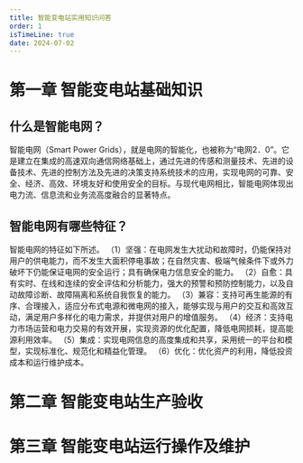 ```yaml
---
title: 智能变电站实用知识问答
order: 1
isTimeLine: true
date: 2024-07-02
---
```

# 第一章 智能变电站基础知识
## 什么是智能电网？
智能电网（Smart Power Grids），就是电网的智能化，也被称为“电网2．0”。它是建立在集成的高速双向通信网络基础上，通过先进的传感和测量技术、先进的设备技术、先进的控制方法及先进的决策支持系统技术的应用，实现电网的可靠、安全、经济、高效、环境友好和使用安全的目标。与现代电网相比，智能电网体现出电力流、信息流和业务流高度融合的显著特点。
## 智能电网有哪些特征？
智能电网的特征如下所述。
（1）坚强：在电网发生大扰动和故障时，仍能保持对用户的供电能力，而不发生大面积停电事故；在自然灾害、极端气候条件下或外力破坏下仍能保证电网的安全运行；具有确保电力信息安全的能力。
（2）自愈：具有实时、在线和连续的安全评估和分析能力，强大的预警和预防控制能力，以及自动故障诊断、故障隔离和系统自我恢复的能力。
（3）兼容：支持可再生能源的有序、合理接入，适应分布式电源和微电网的接入，能够实现与用户的交互和高效互动，满足用户多样化的电力需求，并提供对用户的增值服务。
（4）经济：支持电力市场运营和电力交易的有效开展，实现资源的优化配置，降低电网损耗，提高能源利用效率。
（5）集成：实现电网信息的高度集成和共享，采用统一的平台和模型，实现标准化、规范化和精益化管理。
（6）优化：优化资产的利用，降低投资成本和运行维护成本。
# 第二章 智能变电站生产验收
# 第三章 智能变电站运行操作及维护
